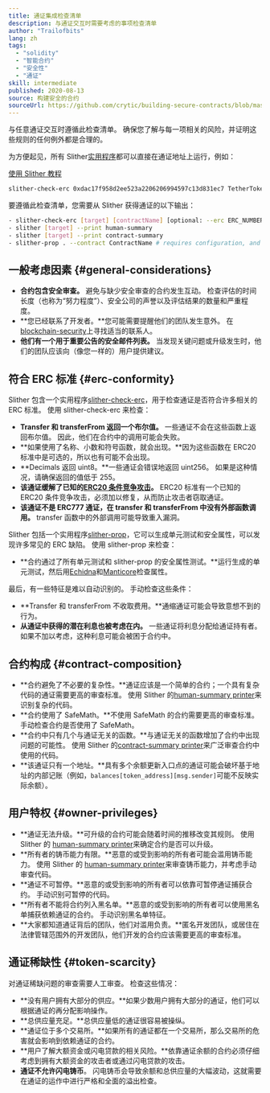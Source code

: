 ```yaml
---
title: 通证集成检查清单
description: 与通证交互时需要考虑的事项检查清单
author: "Trailofbits"
lang: zh
tags:
  - "solidity"
  - "智能合约"
  - "安全性"
  - "通证"
skill: intermediate
published: 2020-08-13
source: 构建安全的合约
sourceUrl: https://github.com/crytic/building-secure-contracts/blob/master/development-guidelines/token_integration.md
---
```


与任意通证交互时遵循此检查清单。 确保您了解与每一项相关的风险，并证明这些规则的任何例外都是合理的。

为方便起见，所有 Slither[实用程序](https://github.com/crytic/slither#tools)都可以直接在通证地址上运行，例如：

[使用 Slither 教程](/developers/tutorials/how-to-use-slither-to-find-smart-contract-bugs/)

```bash
slither-check-erc 0xdac17f958d2ee523a2206206994597c13d831ec7 TetherToken
```

要遵循此检查清单，您需要从 Slither 获得通证的以下输出：

```bash
- slither-check-erc [target] [contractName] [optional: --erc ERC_NUMBER]
- slither [target] --print human-summary
- slither [target] --print contract-summary
- slither-prop . --contract ContractName # requires configuration, and use of Echidna and Manticore
```

## 一般考虑因素 {#general-considerations}

- **合约包含安全审查。** 避免与缺少安全审查的合约发生互动。 检查评估的时间长度（也称为“努力程度”）、安全公司的声誉以及评估结果的数量和严重程度。
- **您已经联系了开发者。**您可能需要提醒他们的团队发生意外。 在[blockchain-security](https://github.com/crytic/blockchain-security-contacts)上寻找适当的联系人。
- **他们有一个用于重要公告的安全邮件列表。** 当发现关键问题或升级发生时，他们的团队应该向（像您一样的）用户提供建议。

## 符合 ERC 标准 {#erc-conformity}

Slither 包含一个实用程序[slither-check-erc](https://github.com/crytic/slither/wiki/ERC-Conformance)，用于检查通证是否符合许多相关的 ERC 标准。 使用 slither-check-erc 来检查：

- **Transfer 和 transferFrom 返回一个布尔值。** 一些通证不会在这些函数上返回布尔值。 因此，他们在合约中的调用可能会失败。
- **如果使用了名称、小数和符号函数，就会出现。**因为这些函数在 ERC20 标准中是可选的，所以也有可能不会出现。
- **Decimals 返回 uint8。**一些通证会错误地返回 uint256。 如果是这种情况，请确保返回的值低于 255。
- **该通证缓解了已知的[ERC20 条件竞争攻击](https://github.com/ethereum/EIPs/issues/20#issuecomment-263524729)。** ERC20 标准有一个已知的 ERC20 条件竞争攻击，必须加以修复，从而防止攻击者窃取通证。
- **该通证不是 ERC777 通证，在 transfer 和 transferFrom 中没有外部函数调用。** transfer 函数中的外部调用可能导致重入漏洞。

Slither 包括一个实用程序[slither-prop](https://github.com/crytic/slither/wiki/Property-generation)，它可以生成单元测试和安全属性，可以发现许多常见的 ERC 缺陷。 使用 slither-prop 来检查：

- **合约通过了所有单元测试和 slither-prop 的安全属性测试。**运行生成的单元测试，然后用[Echidna](https://github.com/crytic/echidna)和[Manticore](https://manticore.readthedocs.io/en/latest/verifier.html)检查属性。

最后，有一些特征是难以自动识别的。 手动检查这些条件：

- **Transfer 和 transferFrom 不收取费用。**通缩通证可能会导致意想不到的行为。
- **从通证中获得的潜在利息也被考虑在内。** 一些通证将利息分配给通证持有者。 如果不加以考虑，这种利息可能会被困于合约中。

## 合约构成 {#contract-composition}

- **合约避免了不必要的复杂性。**通证应该是一个简单的合约；一个具有复杂代码的通证需要更高的审查标准。 使用 Slither 的[human-summary printer](https://github.com/crytic/slither/wiki/Printer-documentation#human-summary)来识别复杂的代码。
- **合约使用了 SafeMath。**不使用 SafeMath 的合约需要更高的审查标准。 手动检查合约是否使用了 SafeMath。
- **合约中只有几个与通证无关的函数。**与通证无关的函数增加了合约中出现问题的可能性。 使用 Slither 的[contract-summary printer](https://github.com/crytic/slither/wiki/Printer-documentation#contract-summary)来广泛审查合约中使用的代码。
- **该通证只有一个地址。**具有多个余额更新入口点的通证可能会破坏基于地址的内部记账（例如，`balances[token_address][msg.sender]`可能不反映实际余额）。

## 用户特权 {#owner-privileges}

- **通证无法升级。**可升级的合约可能会随着时间的推移改变其规则。 使用 Slither 的 [human-summary printer](https://github.com/crytic/slither/wiki/Printer-documentation#contract-summary)来确定合约是否可以升级。
- **所有者的铸币能力有限。**恶意的或受到影响的所有者可能会滥用铸币能力。 使用 Slither 的 [human-summary printer](https://github.com/crytic/slither/wiki/Printer-documentation#contract-summary)来审查铸币能力，并考虑手动审查代码。
- **通证不可暂停。**恶意的或受到影响的所有者可以依靠可暂停通证捕获合约。 手动识别可暂停的代码。
- **所有者不能将合约列入黑名单。**恶意的或受到影响的所有者可以使用黑名单捕获依赖通证的合约。 手动识别黑名单特征。
- **大家都知道通证背后的团队，他们对滥用负责。**匿名开发团队，或居住在法律管辖范围外的开发团队，他们开发的合约应该需要更高的审查标准。

## 通证稀缺性 {#token-scarcity}

对通证稀缺问题的审查需要人工审查。 检查这些情况：

- **没有用户拥有大部分的供应。**如果少数用户拥有大部分的通证，他们可以根据通证的再分配影响操作。
- **总供应量充足。**总供应量低的通证很容易被操纵。
- **通证位于多个交易所。**如果所有的通证都在一个交易所，那么交易所的危害就会影响到依赖通证的合约。
- **用户了解大额资金或闪电贷款的相关风险。**依靠通证余额的合约必须仔细考虑到拥有大额资金的攻击者或通过闪电贷款的攻击。
- **通证不允许闪电铸币**。 闪电铸币会导致余额和总供应量的大幅波动，这就需要在通证的运作中进行严格和全面的溢出检查。
